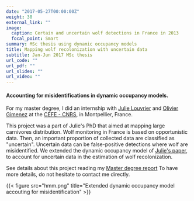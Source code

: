```yaml
---
date: "2017-05-27T00:00:00Z"
weight: 30
external_link: ""
image:
  caption: Certain and uncertain wolf detections in France in 2013
  focal_point: Smart
summary: MSc thesis using dynamic occupancy models
title: Mapping wolf recolonization with uncertain data
subtitle: Jan-Jun 2017 MSc thesis
url_code: ""
url_pdf: ""
url_slides: ""
url_video: ""
---
```


#### Accounting for misidentifications in dynamic occupancy models.


For my master degree, I did an internship with [Julie Louvrier](https://twitter.com/LouvrierJulie) and [Olivier Gimenez](https://oliviergimenez.github.io/) at the [CEFE - CNRS](https://www.cefe.cnrs.fr/en/), in Montpellier, France.  

This project was a part of Julie's PhD that aimed at mapping large carnivores distribution. Wolf monitoring in France is based on opportunistic data. Then, an important proportion of collected data are classified as "uncertain". Uncertain data can be false-positive detections where wolf are misidentified. We extended the dynamic occupancy model of [Julie's paper](https://onlinelibrary.wiley.com/doi/full/10.1111/ecog.02874), to account for uncertain data in the estimation of wolf recolonization.    

See details about this project reading my [Master degree report](M2.pdf) To have more details, do not hesitate to contact me directly.

{{< figure src="hmm.png" title="Extended dynamic occupancy model accouting for misidentification" >}}
